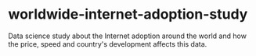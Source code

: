 # worldwide-internet-adoption-study
Data science study about the Internet adoption around the world and how the price, speed and country's development affects this data.
